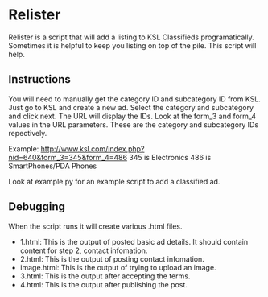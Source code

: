 # Relister

Relister is a script that will add a listing to KSL Classifieds programatically.
Sometimes it is helpful to keep you listing on top of the pile. This script will
help.


## Instructions

You will need to manually get the category ID and subcategory ID from KSL. Just
go to KSL and create a new ad. Select the category and subcategory and click
next. The URL will display the IDs. Look at the form_3 and form_4 values in the 
URL parameters. These are the category and subcategory IDs repectively.

Example:
http://www.ksl.com/index.php?nid=640&form_3=345&form_4=486
345 is Electronics
486 is SmartPhones/PDA Phones

Look at example.py for an example script to add a classified ad.


## Debugging

When the script runs it will create various .html files. 

* 1.html: This is the output of posted basic ad details. It should contain 
  content for step 2, contact infomation.
* 2.html: This is the output of posting contact infomation.
* image.html: This is the output of trying to upload an image.
* 3.html: This is the output after accepting the terms.
* 4.html: This is the output after publishing the post.